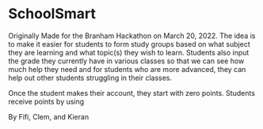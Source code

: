 # SchoolSmart
Originally Made for the Branham Hackathon on March 20, 2022. The idea is to make it easier for students to form study groups based on what subject they are learning and what topic(s) they wish to learn. Students also input the grade they currently have in various classes so that we can see how much help they need and for students who are more advanced, they can help out other students struggling in their classes.

Once the student makes their account, they start with zero points. Students receive points by using 

By Fifi, Clem, and Kieran
